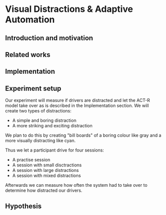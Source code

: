 # Visual Distractions & Adaptive Automation

## Introduction and motivation

## Related works

## Implementation

## Experiment setup
Our experiment will measure if drivers are distracted and let the ACT-R model take over as is described in the Implementation section. We will create two types of distractions: 

- A simple and boring distraction 
- A more striking and exciting distraction

We plan to do this by creating "bill boards" of a boring colour like gray and a more visually distracting like cyan.

Thus we let a participant drive for four sessions:

- A practise session
- A session with small disctractions
- A session with large distractions
- A session with mixed distractions

Afterwards we can measure how often the system had to take over to determine how distracted our drivers. 

## Hypothesis
